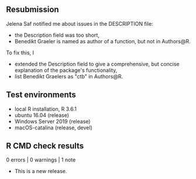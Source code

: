 ## Resubmission

Jelena Saf notified me about issues in the DESCRIPTION file:
- the Description field was too short,
- Benedikt Graeler is named as author of a function, but not in Authors@R.

To fix this, I
- extended the Description field to give a comprehensive, but concise 
  explanation of the package's functionality,
- list Benedikt Graelers as "ctb" in Authors@R.

## Test environments
* local R installation, R 3.6.1
* ubuntu 16.04 (release)
* Windows Server 2019 (release)
* macOS-catalina (release, devel)

## R CMD check results

0 errors | 0 warnings | 1 note

* This is a new release.
